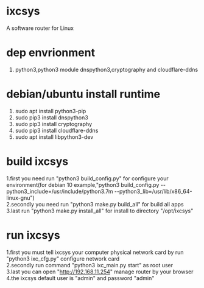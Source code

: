 # ixcsys
A software router for Linux

# dep envrionment
1. python3,python3 module dnspython3,cryptography and cloudflare-ddns


# debian/ubuntu install runtime
1. sudo apt install python3-pip
2. sudo pip3 install dnspython3
3. sudo pip3 install cryptography
4. sudo pip3 install cloudflare-ddns
5. sudo apt install libpython3-dev

# build ixcsys
1.first you need run "python3 build_config.py" for configure your environment(for debian 10 example,"python3 build_config.py --python3_include=/usr/include/python3.7m --python3_lib=/usr/lib/x86_64-linux-gnu")    
2.secondly you need run "python3 make.py build_all" for build all apps    
3.last run "python3 make.py install_all" for install to directory "/opt/ixcsys"    


# run ixcsys
1.first you must tell ixcsys your computer physical network card by run "python3 ixc_cfg.py" configure network card   
2.secondly run command "python3 ixc_main.py start" as root user   
3.last you can open "http://192.168.11.254" manage router by your browser  
4.the ixcsys default user is "admin" and password "admin"
